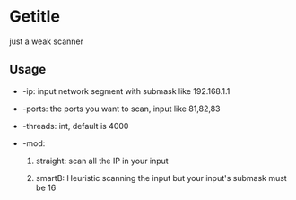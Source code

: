 # Getitle
just a weak scanner


## Usage

* -ip:
  input network segment with submask like 192.168.1.1
  
* -ports:
  the ports you want to scan, input like 81,82,83

* -threads:
  int, default is 4000
  
* -mod:
  1. straight:
    scan all the IP in your input
    
  2. smartB:
    Heuristic scanning the input but your input's submask must be 16
  
